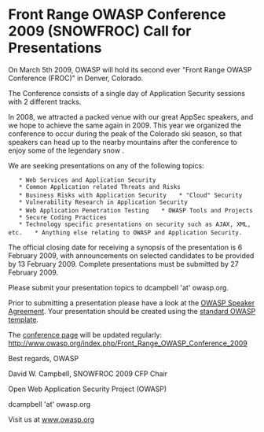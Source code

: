 # Front Range OWASP Conference 2009 (SNOWFROC) Call for Presentations

On March 5th 2009, OWASP will hold its second ever "Front Range OWASP
Conference (FROC)" in Denver, Colorado.

The Conference consists of a single day of Application Security sessions
with 2 different tracks.

In 2008, we attracted a packed venue with our great AppSec speakers, and
we hope to achieve the same again in 2009. This year we organized the
conference to occur during the peak of the Colorado ski season, so that
speakers can head up to the nearby mountains after the conference to
enjoy some of the legendary snow .

We are seeking presentations on any of the following topics:

`   * Web Services and Application Security`
`   * Common Application related Threats and Risks`
`   * Business Risks with Application Security`
`   * "Cloud" Security`
`   * Vulnerability Research in Application Security`
`   * Web Application Penetration Testing`
`   * OWASP Tools and Projects`
`   * Secure Coding Practices`
`   * Technology specific presentations on security such as AJAX, XML, etc.`
`   * Anything else relating to OWASP and Application Security.`

The official closing date for receiving a synopsis of the presentation
is 6 February 2009, with announcements on selected candidates to be
provided by 13 February 2009. Complete presentations must be submitted
by 27 February 2009.

Please submit your presentation topics to dcampbell 'at' owasp.org.

Prior to submitting a presentation please have a look at the [OWASP
Speaker Agreement](http://www.owasp.org/index.php/Speaker_Agreement).
Your presentation should be created using the [standard OWASP
template](http://www.owasp.org/images/5/54/Presentation_template.ppt).

The [conference
page](http://www.owasp.org/index.php/Front_Range_OWASP_Conference_2009)
will be updated regularly:
<http://www.owasp.org/index.php/Front_Range_OWASP_Conference_2009>

Best regards, OWASP

David W. Campbell, SNOWFROC 2009 CFP Chair

Open Web Application Security Project (OWASP)

dcampbell 'at' owasp.org

Visit us at www.owasp.org
